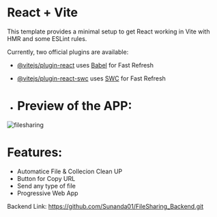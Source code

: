 # React + Vite

This template provides a minimal setup to get React working in Vite with HMR and some ESLint rules.

Currently, two official plugins are available:

- [@vitejs/plugin-react](https://github.com/vitejs/vite-plugin-react/blob/main/packages/plugin-react/README.md) uses [Babel](https://babeljs.io/) for Fast Refresh
- [@vitejs/plugin-react-swc](https://github.com/vitejs/vite-plugin-react-swc) uses [SWC](https://swc.rs/) for Fast Refresh

- # Preview of the APP:
![filesharing](https://github.com/user-attachments/assets/ed5602e9-87c7-4d54-93f0-eecf590160d0)

# Features:
- Automatice File & Collecion Clean UP
- Button for Copy URL
- Send any type of file
- Progressive Web App

Backend Link: https://github.com/Sunanda01/FileSharing_Backend.git
